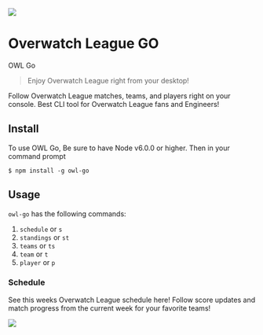 <img src="https://acupoftee.github.io/images/owlshort.png">

# Overwatch League GO
OWL Go
> Enjoy Overwatch League right from your desktop!

Follow Overwatch League matches, teams, and players right on your console. Best CLI tool for Overwatch League fans and Engineers!

## Install

To use OWL Go, Be sure to have Node v6.0.0 or higher. Then in your command prompt 
```
$ npm install -g owl-go
```
## Usage
`owl-go` has the following commands:
1. `schedule` or `s`
2. `standings` or `st`
3. `teams` or `ts`
4. `team` or `t`
5. `player` or `p`
   
### Schedule
See this weeks Overwatch League schedule here! Follow score updates and match progress from the current week for your favorite teams!

<img src ="https://acupoftee.github.io/images/owlgo/schedule.png">
